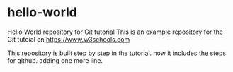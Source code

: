 # hello-world
Hello World repository for Git tutorial
This is an example repository for the Git tutoial on https://www.w3schools.com

This repository is built step by step in the tutorial.
now it includes the steps for github.
adding one more line.
